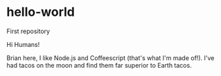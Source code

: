 # hello-world
First repository

Hi Humans!

Brian here, I like Node.js and Coffeescript (that's what I'm made of!).
I've had tacos on the moon and find them far superior to Earth tacos.
